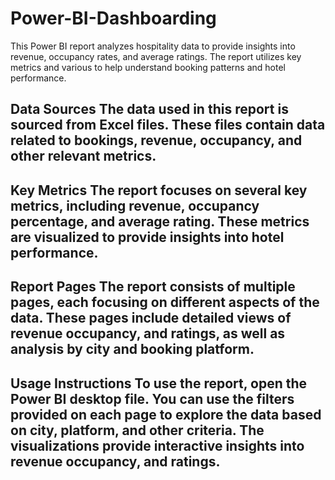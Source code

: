 # Power-BI-Dashboarding
This Power BI report analyzes hospitality data to provide insights into revenue, occupancy rates, and average ratings. The report utilizes key metrics and various to help understand booking patterns and hotel performance. 
## Data Sources The data used in this report is sourced from Excel files. These files contain data related to bookings, revenue, occupancy, and other relevant metrics. 
## Key Metrics The report focuses on several key metrics, including revenue, occupancy percentage, and average rating. These metrics are visualized to provide insights into hotel performance. 
## Report Pages The report consists of multiple pages, each focusing on different aspects of the data. These pages include detailed views of revenue occupancy, and ratings, as well as analysis by city and booking platform.
## Usage Instructions To use the report, open the Power BI desktop file. You can use the filters provided on each page to explore the data based on city, platform, and other criteria. The visualizations provide interactive insights into revenue occupancy, and ratings. 

